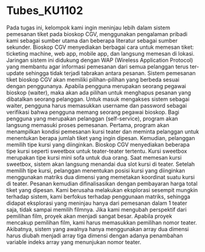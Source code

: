 # Tubes_KU1102

Pada tugas ini, kelompok kami ingin meninjau lebih dalam sistem pemesanan tiket pada bioskop CGV, menggunakan pengalaman pribadi kami sebagai sumber utama dan beberapa literatur sebagai sumber sekunder. Bioskop CGV menyediakan berbagai cara untuk memesan tiket: ticketing machine, web app, mobile app, dan langsung memesan di lokasi. Jaringan sistem ini didukung dengan WAP (Wireless Application Protocol) yang membantu agar informasi pemesanan dari semua pelanggan terus ter-update sehingga tidak terjadi tabrakan antara pesanan.
Sistem pemesanan tiket bioskop CGV akan memiliki pilihan-pilihan yang berbeda sesuai dengan penggunanya. Apabila pengguna merupakan seorang pegawai bioskop (waiter), maka akan ada pilihan untuk menghapus pesanan yang dibatalkan seorang pelanggan. Untuk masuk mengakses sistem sebagai waiter, pengguna harus memasukkan username dan password sebagai verifikasi bahwa pengguna memang seorang pegawai bioskop.
Bagi pengguna yang merupakan pelanggan (self-service), program akan langsung memasuki proses pemesanan. Pertama, program akan menampilkan kondisi pemesanan kursi teater dan meminta pelanggan untuk menentukan berapa jumlah tiket yang ingin dipesan. Kemudian, pelanggan memilih tipe kursi yang diinginkan. Bioskop CGV menyediakan beberapa tipe kursi seperti sweetbox untuk teater-teater tertentu. Kursi sweetbox merupakan tipe kursi mini sofa untuk dua orang. Saat memesan kursi sweetbox, sistem akan langsung menandai dua slot kursi di teater. Setelah memilih tipe kursi, pelanggan menentukan posisi kursi yang diinginkan menggunakan matriks dua dimensi yang memetakan koordinat suatu kursi di teater. Pesanan kemudian difinalisasikan dengan pembayaran harga total tiket yang dipesan.
Kami berusaha melakukan eksplorasi sesempit mungkin terhadap sistem, kami berfokus terhadap penggunaan matriks, sehingga didapat eksplorasi yang meninjau hanya dari pemesanan dalam 1 teater saja, tidak sampai memilih filmnya. Jika kami mengubah perspektif dari pemilihan film, proyek akan menjadi sangat besar. Apabila proyek mencakup pemilihan film, kami harus memasukkan pemilihan nomor teater. Akibatnya, sistem yang awalnya hanya menggunakan array dua dimensi harus diubah menjadi array tiga dimensi dengan adanya penambahan variable indeks array yang menunjukan nomor teater.
